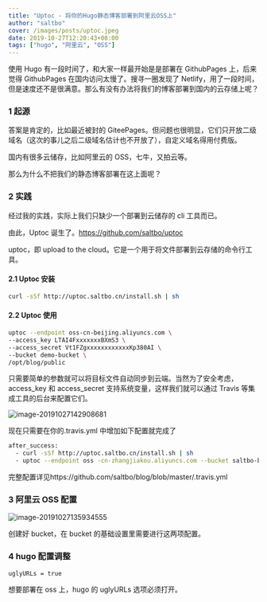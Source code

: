 ```yaml
---
title: "Uptoc - 将你的Hugo静态博客部署到阿里云OSS上"
author: "saltbo"
cover: /images/posts/uptoc.jpeg
date: 2019-10-27T12:20:43+08:00
tags: ["hugo", "阿里云", "OSS"]
---
```


使用 Hugo 有一段时间了，和大家一样最开始是是部署在 GithubPages 上，后来觉得 GithubPages 在国内访问太慢了。搜寻一圈发现了 Netlify，用了一段时间，但是速度还不是很满意。那么有没有办法将我们的博客部署到国内的云存储上呢？

<!-- more -->

### 1 起源

答案是肯定的，比如最近被封的 GiteePages。但问题也很明显，它们只开放二级域名（这次的事儿之后二级域名估计也不开放了），自定义域名得用付费版。

国内有很多云储存，比如阿里云的 OSS，七牛，又拍云等。

那么为什么不把我们的静态博客部署在这上面呢？

### 2 实践

经过我的实践，实际上我们只缺少一个部署到云储存的 cli 工具而已。

由此，Uptoc 诞生了。https://github.com/saltbo/uptoc

uptoc，即 upload to the cloud。它是一个用于将文件部署到云存储的命令行工具。

#### 2.1 Uptoc 安装

```sh
curl -sSf http://uptoc.saltbo.cn/install.sh | sh
```

#### 2.2 Uptoc 使用

```sh
uptoc --endpoint oss-cn-beijing.aliyuncs.com \
--access_key LTAI4FxxxxxxxBXmS3 \
--access_secret Vt1FZgxxxxxxxxxxxxKp380AI \
--bucket demo-bucket \
/opt/blog/public
```

只需要简单的参数就可以将目标文件自动同步到云端。当然为了安全考虑，access_key 和 access_secret 支持系统变量，这样我们就可以通过 Travis 等集成工具的后台来配置它们。

![image-20191027142908681](https://static.saltbo.cn/images/image-20191027124716113.png)

现在只需要在你的.travis.yml 中增加如下配置就完成了

```bash
after_success:
  - curl -sSf http://uptoc.saltbo.cn/install.sh | sh
  - uptoc --endpoint oss -cn-zhangjiakou.aliyuncs.com --bucket saltbo-blog public
```

完整配置详见https://github.com/saltbo/blog/blob/master/.travis.yml

### 3 阿里云 OSS 配置

![image-20191027135934555](https://static.saltbo.cn/images/image-20191027135934555.png)

创建好 bucket，在 bucket 的基础设置里需要进行这两项配置。

### 4 hugo 配置调整

```
uglyURLs = true
```

想要部署在 oss 上，hugo 的 uglyURLs 选项必须打开。
